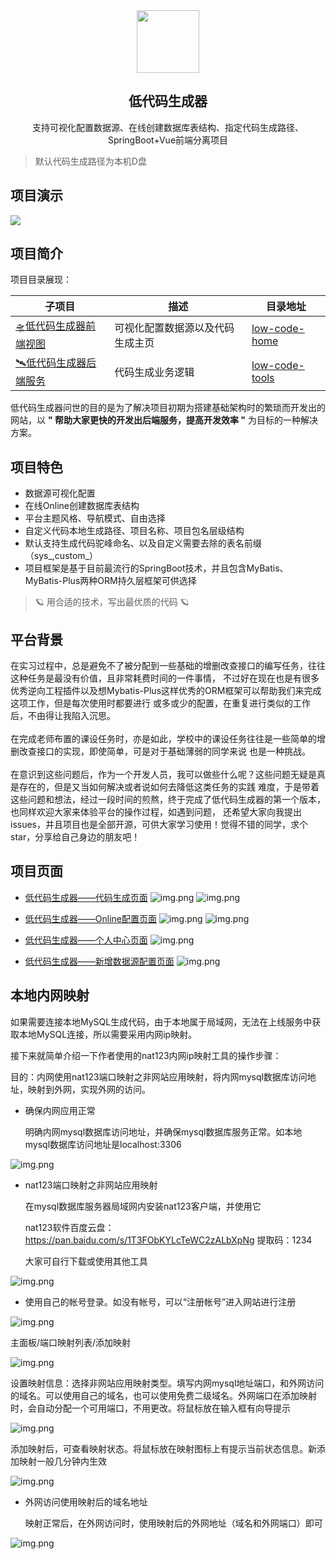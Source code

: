 <div align="center">
  <img src="https://raw.githack.com/pdxjie/low-code/master/asssets/code-download.svg" style="width:100px;height:100px;">
</div>
<p align="center">

 <h2 align="center">低代码生成器</h2>
 <p align="center">支持可视化配置数据源、在线创建数据库表结构、指定代码生成路径、SpringBoot+Vue前端分离项目</p>
</p>

> 默认代码生成路径为本机D盘

<h2>项目演示</h2>




![](asssets/generatorCode.gif)

<h2>项目简介</h2>
项目目录展现：

|  子项目   | 描述  | 目录地址 | 
|  ----  | ----  | ---- |
| <a href="https://github.com/pdxjie/low-code/tree/master/low-code-home">🛸低代码生成器前端视图</a>  | 可视化配置数据源以及代码生成主页 | <a href="https://github.com/pdxjie/low-code/tree/master/low-code-home">low-code-home</a>
| <a href="https://github.com/pdxjie/low-code/tree/master/low-code-tools">🛰️低代码生成器后端服务</a>  | 代码生成业务逻辑 | <a href="https://github.com/pdxjie/low-code/tree/master/low-code-tools">low-code-tools</a>

低代码生成器问世的目的是为了解决项目初期为搭建基础架构时的繁琐而开发出的网站，以 <strong>" 帮助大家更快的开发出后端服务，提高开发效率 "</strong> 为目标的一种解决方案。

<h2>项目特色</h2>

- 数据源可视化配置
- 在线Online创建数据库表结构
- 平台主题风格、导航模式、自由选择
- 自定义代码本地生成路径、项目名称、项目包名层级结构
- 默认支持生成代码驼峰命名、以及自定义需要去除的表名前缀（sys_,custom_）
- 项目框架是基于目前最流行的SpringBoot技术，并且包含MyBatis、MyBatis-Plus两种ORM持久层框架可供选择

> 🪐 用合适的技术，写出最优质的代码 🪐

<h2>平台背景</h2>
在实习过程中，总是避免不了被分配到一些基础的增删改查接口的编写任务，往往这种任务是最没有价值，且非常耗费时间的一件事情，
不过好在现在也是有很多优秀逆向工程插件以及想Mybatis-Plus这样优秀的ORM框架可以帮助我们来完成这项工作，但是每次使用时都要进行
或多或少的配置，在重复进行类似的工作后，不由得让我陷入沉思。
<br>
<br>
在完成老师布置的课设任务时，亦是如此，学校中的课设任务往往是一些简单的增删改查接口的实现，即使简单，可是对于基础薄弱的同学来说
也是一种挑战。
<br>
<br>
在意识到这些问题后，作为一个开发人员，我可以做些什么呢？这些问题无疑是真是存在的，但是又当如何解决或者说如何去降低这类任务的实践
难度，于是带着这些问题和想法，经过一段时间的煎熬，终于完成了低代码生成器的第一个版本，也同样欢迎大家来体验平台的操作过程，如遇到问题，
还希望大家向我提出issues，并且项目也是全部开源，可供大家学习使用！觉得不错的同学，求个star，分享给自己身边的朋友吧！

<h2>项目页面</h2>


- <a href="https://github.com/pdxjie/low-code">低代码生成器——代码生成页面</a>
![img.png](asssets/config.png)
![img.png](asssets/generator.png)

- <a href="https://github.com/pdxjie/low-code">低代码生成器——Online配置页面</a>
![img.png](asssets/online.png)
![img.png](asssets/insert.png)

- <a href="https://github.com/pdxjie/low-code">低代码生成器——个人中心页面</a>
![img.png](asssets/center.png)


- <a href="https://github.com/pdxjie/low-code">低代码生成器——新增数据源配置页面</a>
![img.png](asssets/datasource.png)

<h2>本地内网映射</h2>

如果需要连接本地MySQL生成代码，由于本地属于局域网，无法在上线服务中获取本地MySQL连接，所以需要采用内网ip映射。

接下来就简单介绍一下作者使用的nat123内网ip映射工具的操作步骤：

目的：内网使用nat123端口映射之非网站应用映射，将内网mysql数据库访问地址，映射到外网，实现外网的访问。

- 确保内网应用正常
  
  明确内网mysql数据库访问地址，并确保mysql数据库服务正常。如本地mysql数据库访问地址是localhost:3306

![img.png](asssets/connectTest.png )

-  nat123端口映射之非网站应用映射
   
   在mysql数据库服务器局域网内安装nat123客户端，并使用它

    nat123软件百度云盘：https://pan.baidu.com/s/1T3FObKYLcTeWC2zALbXpNg 提取码：1234 
   
   大家可自行下载或使用其他工具
       


![img.png](asssets/nat123.png)

- 使用自己的帐号登录。如没有帐号，可以“注册帐号”进入网站进行注册

![img.png](asssets/login.png)

主面板/端口映射列表/添加映射

![img.png](asssets/port.png)

设置映射信息：选择非网站应用映射类型。填写内网mysql地址端口，和外网访问的域名。可以使用自己的域名，也可以使用免费二级域名。外网端口在添加映射时，会自动分配一个可用端口，不用更改。将鼠标放在输入框有向导提示

![img.png](asssets/nconfig.png)

添加映射后，可查看映射状态。将鼠标放在映射图标上有提示当前状态信息。新添加映射一般几分钟内生效

![img.png](asssets/show.png)

- 外网访问使用映射后的域名地址

    映射正常后，在外网访问时，使用映射后的外网地址（域名和外网端口）即可

![img.png](asssets/success.png)
